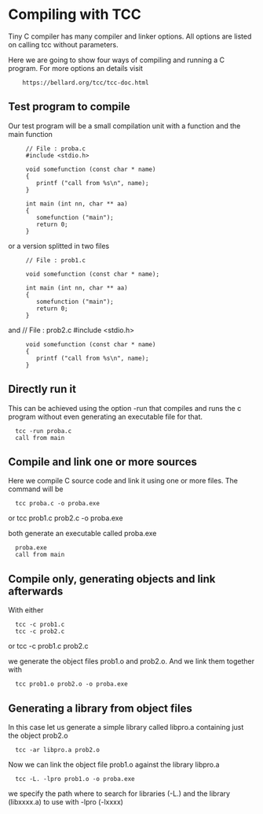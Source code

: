 # Compiling with TCC

Tiny C compiler has many compiler and linker options. All options are listed
on calling tcc without parameters.

Here we are going to show four ways of compiling and running a C program. For
more options an details visit

        https://bellard.org/tcc/tcc-doc.html

## Test program to compile

Our test program will be a small compilation unit with a function and the main function

         // File : proba.c
         #include <stdio.h>

         void somefunction (const char * name)
         {
            printf ("call from %s\n", name);
         }

         int main (int nn, char ** aa)
         {
            somefunction ("main");
            return 0;
         }

or a version splitted in two files

         // File : prob1.c
         
         void somefunction (const char * name);

         int main (int nn, char ** aa)
         {
            somefunction ("main");
            return 0;
         }

and
         // File : prob2.c
         #include <stdio.h>

         void somefunction (const char * name)
         {
            printf ("call from %s\n", name);
         }


## Directly run it

This can be achieved using the option -run that compiles and runs the
c program without even generating an executable file for that.

      tcc -run proba.c
      call from main

## Compile and link one or more sources

Here we compile C source code and link it using one or more files. The command will be

      tcc proba.c -o proba.exe

or
      tcc prob1.c prob2.c -o proba.exe

both generate an executable called proba.exe

      proba.exe
      call from main

## Compile only, generating objects and link afterwards

With either

      tcc -c prob1.c
      tcc -c prob2.c
or
      tcc -c prob1.c prob2.c

we generate the object files prob1.o and prob2.o. And we link them together with

      tcc prob1.o prob2.o -o proba.exe

## Generating a library from object files

In this case let us generate a simple library called libpro.a containing just the object prob2.o

      tcc -ar libpro.a prob2.o

Now we can link the object file prob1.o against the library libpro.a

      tcc -L. -lpro prob1.o -o proba.exe

we specify the path where to search for libraries (-L.) and the library (libxxxx.a) to use
with -lpro (-lxxxx)
